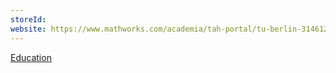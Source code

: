 ```yaml
---
storeId: 
website: https://www.mathworks.com/academia/tah-portal/tu-berlin-31461245.html
---
```


[Education](../notes/Education.md)